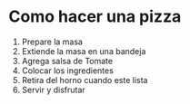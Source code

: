 # Como hacer una pizza
1. Prepare la masa
2. Extiende la masa en una bandeja
3. Agrega salsa de Tomate 
4. Colocar los ingredientes
6. Retira del horno cuando este lista
7. Servir y disfrutar